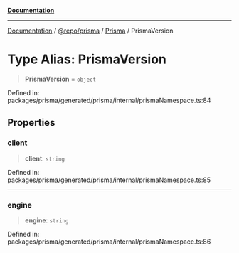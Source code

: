 [**Documentation**](../../../../../README.md)

***

[Documentation](../../../../../README.md) / [@repo/prisma](../../../README.md) / [Prisma](../README.md) / PrismaVersion

# Type Alias: PrismaVersion

> **PrismaVersion** = `object`

Defined in: packages/prisma/generated/prisma/internal/prismaNamespace.ts:84

## Properties

### client

> **client**: `string`

Defined in: packages/prisma/generated/prisma/internal/prismaNamespace.ts:85

***

### engine

> **engine**: `string`

Defined in: packages/prisma/generated/prisma/internal/prismaNamespace.ts:86
